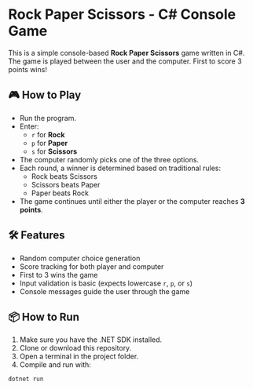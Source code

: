 # Rock Paper Scissors - C# Console Game

This is a simple console-based **Rock Paper Scissors** game written in C#. The game is played between the user and the computer. First to score 3 points wins!

## 🎮 How to Play

- Run the program.
- Enter:
  - `r` for **Rock**
  - `p` for **Paper**
  - `s` for **Scissors**
- The computer randomly picks one of the three options.
- Each round, a winner is determined based on traditional rules:
  - Rock beats Scissors
  - Scissors beats Paper
  - Paper beats Rock
- The game continues until either the player or the computer reaches **3 points**.

## 🛠 Features

- Random computer choice generation
- Score tracking for both player and computer
- First to 3 wins the game
- Input validation is basic (expects lowercase `r`, `p`, or `s`)
- Console messages guide the user through the game

## 📦 How to Run

1. Make sure you have the .NET SDK installed.
2. Clone or download this repository.
3. Open a terminal in the project folder.
4. Compile and run with:

```bash
dotnet run
